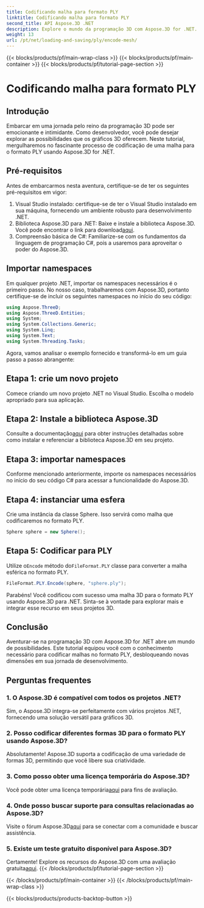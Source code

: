 ```yaml
---
title: Codificando malha para formato PLY
linktitle: Codificando malha para formato PLY
second_title: API Aspose.3D .NET
description: Explore o mundo da programação 3D com Aspose.3D for .NET. Aprenda como codificar malhas no formato PLY sem esforço. Eleve seu jogo de desenvolvimento!
weight: 13
url: /pt/net/loading-and-saving/ply/encode-mesh/
---
```


{{< blocks/products/pf/main-wrap-class >}}
{{< blocks/products/pf/main-container >}}
{{< blocks/products/pf/tutorial-page-section >}}

# Codificando malha para formato PLY

## Introdução
Embarcar em uma jornada pelo reino da programação 3D pode ser emocionante e intimidante. Como desenvolvedor, você pode desejar explorar as possibilidades que os gráficos 3D oferecem. Neste tutorial, mergulharemos no fascinante processo de codificação de uma malha para o formato PLY usando Aspose.3D for .NET.
## Pré-requisitos
Antes de embarcarmos nesta aventura, certifique-se de ter os seguintes pré-requisitos em vigor:
1. Visual Studio instalado: certifique-se de ter o Visual Studio instalado em sua máquina, fornecendo um ambiente robusto para desenvolvimento .NET.
2. Biblioteca Aspose.3D para .NET: Baixe e instale a biblioteca Aspose.3D. Você pode encontrar o link para download[aqui](https://releases.aspose.com/3d/net/).
3. Compreensão básica de C#: Familiarize-se com os fundamentos da linguagem de programação C#, pois a usaremos para aproveitar o poder do Aspose.3D.
## Importar namespaces
Em qualquer projeto .NET, importar os namespaces necessários é o primeiro passo. No nosso caso, trabalharemos com Aspose.3D, portanto certifique-se de incluir os seguintes namespaces no início do seu código:
```csharp
using Aspose.ThreeD;
using Aspose.ThreeD.Entities;
using System;
using System.Collections.Generic;
using System.Linq;
using System.Text;
using System.Threading.Tasks;
```
Agora, vamos analisar o exemplo fornecido e transformá-lo em um guia passo a passo abrangente:
## Etapa 1: crie um novo projeto
Comece criando um novo projeto .NET no Visual Studio. Escolha o modelo apropriado para sua aplicação.
## Etapa 2: Instale a biblioteca Aspose.3D
 Consulte a documentação[aqui](https://reference.aspose.com/3d/net/) para obter instruções detalhadas sobre como instalar e referenciar a biblioteca Aspose.3D em seu projeto.
## Etapa 3: importar namespaces
Conforme mencionado anteriormente, importe os namespaces necessários no início do seu código C# para acessar a funcionalidade do Aspose.3D.
## Etapa 4: instanciar uma esfera
Crie uma instância da classe Sphere. Isso servirá como malha que codificaremos no formato PLY.
```csharp
Sphere sphere = new Sphere();
```
## Etapa 5: Codificar para PLY
 Utilize o`Encode` método do`FileFormat.PLY` classe para converter a malha esférica no formato PLY.
```csharp
FileFormat.PLY.Encode(sphere, "sphere.ply");
```
Parabéns! Você codificou com sucesso uma malha 3D para o formato PLY usando Aspose.3D para .NET. Sinta-se à vontade para explorar mais e integrar esse recurso em seus projetos 3D.
## Conclusão
Aventurar-se na programação 3D com Aspose.3D for .NET abre um mundo de possibilidades. Este tutorial equipou você com o conhecimento necessário para codificar malhas no formato PLY, desbloqueando novas dimensões em sua jornada de desenvolvimento.
## Perguntas frequentes
### 1. O Aspose.3D é compatível com todos os projetos .NET?
Sim, o Aspose.3D integra-se perfeitamente com vários projetos .NET, fornecendo uma solução versátil para gráficos 3D.
### 2. Posso codificar diferentes formas 3D para o formato PLY usando Aspose.3D?
Absolutamente! Aspose.3D suporta a codificação de uma variedade de formas 3D, permitindo que você libere sua criatividade.
### 3. Como posso obter uma licença temporária do Aspose.3D?
 Você pode obter uma licença temporária[aqui](https://purchase.aspose.com/temporary-license/) para fins de avaliação.
### 4. Onde posso buscar suporte para consultas relacionadas ao Aspose.3D?
 Visite o fórum Aspose.3D[aqui](https://forum.aspose.com/c/3d/18) para se conectar com a comunidade e buscar assistência.
### 5. Existe um teste gratuito disponível para Aspose.3D?
 Certamente! Explore os recursos do Aspose.3D com uma avaliação gratuita[aqui](https://releases.aspose.com/).
{{< /blocks/products/pf/tutorial-page-section >}}

{{< /blocks/products/pf/main-container >}}
{{< /blocks/products/pf/main-wrap-class >}}

{{< blocks/products/products-backtop-button >}}
